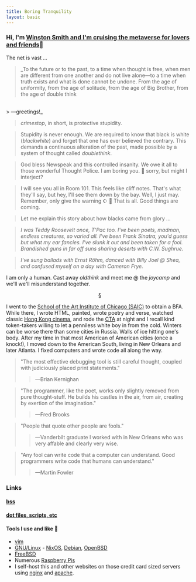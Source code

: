 ```yaml
---
title: Boring Tranquility
layout: basic
---
```


### Hi, I'm <a href="mailto:ryan@boringtranquility.io" rel="me">Winston Smith and I'm cruising the metaverse for lovers and friends</a><span>&#x1F647;</span> 

The net is vast _<span>&#8230;</span>_

> _To the future or to the past, to a time when thought is free, when men are different from one another and do not live alone<span>&mdash;</span>to a time when truth exists and what is done cannot be undone. From the age of uniformity, from the age of solitude, from the age of Big Brother, from the age of double think
<br>
> <span>&mdash;</span>greetings!_

> _crimestop_, in short, is protective stupidity.

> Stupidity is never enough. We are required to know that black is white (_blackwhite_) and forget that one has ever believed the contrary. This demands a continuous alteration of the past, made possible by a system of thought called _doublethink_.

> God bless Newspeak and this controlled insanity. We owe it all to those wonderful Thought Police. I am boring you. <span>&#x1F927;</span> sorry, but might I interject?

> I will see you all in Room 101. This feels like cliff notes. That's what they'll say, but hey, I'll see them down by the bay. Well, I just may. Remember, only give the warning <span>&#x262A; &#x1F54C;</span> That is all. Good things are coming.

> Let me explain this story about how blacks came from glory _<span>&#8230;</span>_

> _I was Teddy Roosevelt once, T'Pac too. I've been poets, madman, endless creatures, so varied all.  I've been Frank Sinatra, you'd guess but what my ear fancies. I've slunk it out and been taken for a fool. Brandished guns in far off suns sharing deserts with C.W. Sughrue._

> _I've sung ballads with Ernst R<span>&ouml;</span>hm, danced with Billy Joel @ Shea, and confused myself on a day with Cameron Frye._ 

I am only a human. Cast away _oldthink_ and meet me @ the _joycamp_ and we'll we'll misunderstand together.

<span style="margin: 50%;">&#167;</span>

I went to the [School of the Art Institute of Chicago (SAIC)](https://en.wikipedia.org/wiki/School_of_the_Art_Institute_of_Chicago) to obtain a BFA. While there, I wrote HTML, painted, wrote poetry and verse, watched classic [Hong Kong cinema](https://en.wikipedia.org/wiki/A_Better_Tomorrow), and rode the [CTA](https://en.wikipedia.org/wiki/Chicago_Transit_Authority) at night and I recall kind token-takers willing to let a penniless white boy in from the cold. Winters can be worse there than some cities in Russia. Walls of ice hitting one's body. After my time in that most American of American cities (once a knock!), I moved down to the American South, living in New Orleans and later Atlanta. I fixed computers and wrote code all along the way.

> "The most effective debugging tool is still careful thought, coupled with judiciously placed print statements." 
>> <span>&mdash;</span>Brian Kernighan

> "The programmer, like the poet, works only slightly removed from pure thought-stuff. He builds his castles in the air, from air, creating by exertion of the imagination."
>> <span>&mdash;</span>Fred Brooks

> "People that quote other people are fools."
>> <span>&mdash;</span>Vanderbilt graduate I worked with in New Orleans who was very affable and clearly very wise.

> "Any fool can write code that a computer can understand. Good programmers write code that humans can understand."
>> <span>&mdash;</span>Martin Fowler

### Links

#### [bss](https://git.sr.ht/~rjpcasalino/bss)

#### [dot files, scripts, etc](https://git.sr.ht/~rjpcasalino/Shangri-la)

#### Tools I use and like <span>&#129520;</span>
- [vim](https://www.vim.org/)
- [GNU/Linux](https://www.gnu.org/) - [NixOS](https://nixos.org/), [Debian](https://www.debian.org/), [OpenBSD](https://openbsd.org)
- [FreeBSD](https://www.freebsd.org/)
- Numerous [Raspberry Pis](https://www.raspberrypi.org/)
- I self-host this and other websites on those credit card sized servers using [nginx](https://nginx.org/) and [apache](https://www.apache.org/).
